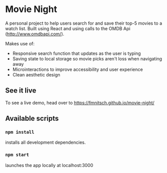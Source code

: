 # Movie Night

A personal project to help users search for and save their top-5 movies to a watch list. Built using React and using calls to the OMDB Api (http://www.omdbapi.com/).

Makes use of:

- Responsive search function that updates as the user is typing
- Saving state to local storage so movie picks aren't loss when navigating away
- Microinteractions to improve accessibility and user experience
- Clean aesthetic design

## See it live

To see a live demo, head over to https://fmnitsch.github.io/movie-night/

## Available scripts

### `npm install`

installs all development dependencies.

### `npm start`

launches the app locally at localhost:3000
